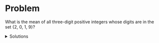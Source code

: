 # Problem

What is the mean of all three-digit positive integers whose digits are in the set {2, 0, 1, 9}?

<details><summary>Solutions</summary>

## Start by listing all numbers 

A straightfoward way is to list all possible 3-dgit numbers that have only digits 2, 0, 1, and 9. All the numbers are between 100 and 999.  

The hundreds digit can only be 2, 1, or 9. Let us start from 1.

| Hundreds | Tens | Units |
|----------|------|-------|
| 1 | 0 | 0|
| 1 | 0 | 1|
| 1 | 0 | 2|
| 1 | 0 | 9|
| 1 | 1 | 0|
| 1 | 1 | 1|
| 1 | 1 | 2|
| 1 | 1 | 9|
| 1 | 2 | 0|
| 1 | 2 | 1|
| 1 | 2 | 2|
| 1 | 2 | 9|
| 1 | 9 | 0|
| 1 | 9 | 1|
| 1 | 9 | 2|
| 1 | 9 | 9|

These are all 3-dgits numbers that start from 1. There are a total of 16 
numbers. 

You may continue to list all the numbers that start with 2, and all the numbers that start with 9. Each case gives you 16 numbers. And in total you will get 48 numbers. You can compute the sum and the divide it by 48 to get the mean.  

It will take a while even if you use a calculator. Is there a faster way?

</details>

